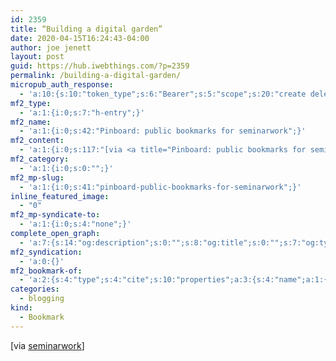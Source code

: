 ```yaml
---
id: 2359
title: “Building a digital garden”
date: 2020-04-15T16:24:43-04:00
author: joe jenett
layout: post
guid: https://hub.iwebthings.com/?p=2359
permalink: /building-a-digital-garden/
micropub_auth_response:
  - 'a:10:{s:10:"token_type";s:6:"Bearer";s:5:"scope";s:20:"create delete update";s:2:"me";s:27:"https://hub.iwebthings.com/";s:9:"issued_by";s:54:"https://hub.iwebthings.com/wp-json/indieauth/1.0/token";s:9:"client_id";s:20:"https://omnibear.com";s:11:"client_name";s:8:"Omnibear";s:11:"client_icon";s:29:"https://omnibear.com/logo.svg";s:9:"issued_at";i:1586704647;s:4:"user";i:1;s:13:"last_accessed";i:1586981851;}'
mf2_type:
  - 'a:1:{i:0;s:7:"h-entry";}'
mf2_name:
  - 'a:1:{i:0;s:42:"Pinboard: public bookmarks for seminarwork";}'
mf2_content:
  - 'a:1:{i:0;s:117:"[via <a title="Pinboard: public bookmarks for seminarwork" href="https://pinboard.in/u:seminarwork/">seminarwork</a>]";}'
mf2_category:
  - 'a:1:{i:0;s:0:"";}'
mf2_mp-slug:
  - 'a:1:{i:0;s:41:"pinboard-public-bookmarks-for-seminarwork";}'
inline_featured_image:
  - "0"
mf2_mp-syndicate-to:
  - 'a:1:{i:0;s:4:"none";}'
complete_open_graph:
  - 'a:7:{s:14:"og:description";s:0:"";s:8:"og:title";s:0:"";s:7:"og:type";s:0:"";s:12:"twitter:card";s:7:"summary";s:15:"twitter:creator";s:0:"";s:19:"twitter:description";s:0:"";s:8:"og:image";s:0:"";}'
mf2_syndication:
  - 'a:0:{}'
mf2_bookmark-of:
  - 'a:2:{s:4:"type";s:4:"cite";s:10:"properties";a:3:{s:4:"name";a:1:{i:0;s:25:"Building a digital garden";}s:3:"url";a:1:{i:0;s:60:"https://tomcritchlow.com/2019/02/17/building-digital-garden/";}s:6:"author";a:2:{s:4:"type";a:1:{i:0;s:6:"h-card";}s:10:"properties";a:2:{s:4:"name";a:1:{i:0;s:14:" Tom Critchlow";}s:3:"url";a:1:{i:0;s:25:"https://tomcritchlow.com/";}}}}}'
categories:
  - blogging
kind:
  - Bookmark
---
```

[via [seminarwork](https://pinboard.in/u:seminarwork/ "Pinboard: public bookmarks for seminarwork")]